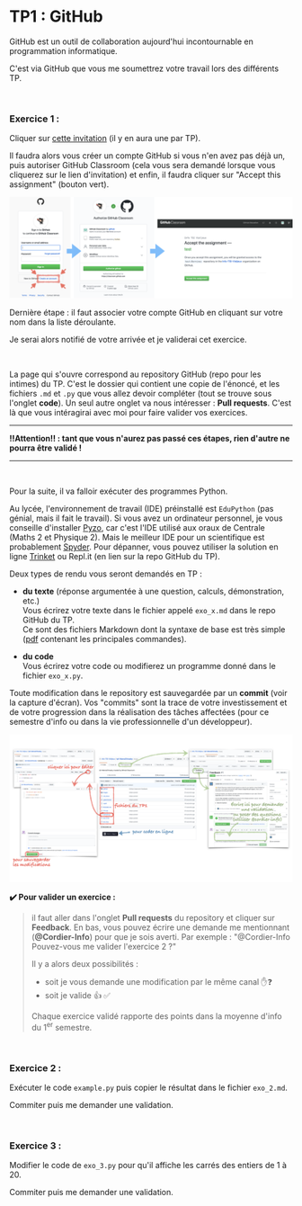 # TP1 : GitHub

GitHub est un outil de collaboration aujourd'hui incontournable en programmation informatique.

C'est via GitHub que vous me soumettrez votre travail lors des différents TP.

<br>

### Exercice 1 :

Cliquer sur [cette invitation](https://classroom.github.com/a/er4wm2UG) (il y en aura une par TP).

Il faudra alors vous créer un compte GitHub si vous n'en avez pas déjà un, puis autoriser GitHub Classroom (cela vous sera demandé lorsque vous cliquerez sur le lien d'invitation) et enfin, il faudra cliquer sur "Accept this assignment" (bouton vert).

![inscription](images/inscription.png)

Dernière étape : il faut associer votre compte GitHub en cliquant sur votre nom dans la liste déroulante.

Je serai alors notifié de votre arrivée et je validerai cet exercice.

<br>

La page qui s'ouvre correspond au repository GitHub (repo pour les intimes) du TP. C'est le dossier qui contient une copie de l'énoncé, et les fichiers `.md` et `.py` que vous allez devoir compléter (tout se trouve sous l'onglet **code**). Un seul autre onglet va nous intéresser : **Pull requests**. C'est là que vous intéragirai avec moi pour faire valider vos exercices.



---

**:bangbang:Attention:bangbang: : tant que vous n'aurez pas passé ces étapes, rien d'autre ne pourra être validé !**

---



<br>

Pour la suite, il va falloir exécuter des programmes Python. 

Au lycée, l'environnement de travail (IDE) préinstallé est `EduPython` (pas génial, mais il fait le travail). Si vous avez un ordinateur personnel, je vous conseille d'installer [Pyzo](https://pyzo.org), car c'est l'IDE utilisé aux oraux de Centrale (Maths 2 et Physique 2). Mais le meilleur IDE pour un scientifique est probablement [Spyder](https://www.spyder-ide.org). Pour dépanner, vous pouvez utiliser la solution en ligne [Trinket](http://cordier-phychi.toile-libre.org/Info/trinket.html) ou Repl.it (en lien sur la repo GitHub du TP).

Deux types de rendu vous seront demandés en TP :

- **du texte** (réponse argumentée à une question, calculs, démonstration, etc.)<br>Vous écrirez votre texte dans le fichier appelé `exo_x.md` dans le repo GitHub du TP.<br>Ce sont des fichiers Markdown dont la syntaxe de base est très simple ([pdf](https://guides.github.com/pdfs/markdown-cheatsheet-online.pdf) contenant les principales commandes).

- **du code**<br>Vous écrirez votre code ou modifierez un programme donné dans le fichier `exo_x.py`.

Toute modification dans le repository est sauvegardée par un **commit** (voir la capture d'écran). Vos "commits" sont la trace de votre investissement et de votre progression dans la réalisation des tâches affectées (pour ce semestre d'info ou dans la vie professionnelle d'un développeur).

![inscription](images/edition.png)



**:heavy_check_mark: Pour valider un exercice :**

>il faut aller dans l'onglet **Pull requests** du repository et cliquer sur **Feedback**. En bas, vous pouvez écrire une demande me mentionnant (**@Cordier-Info**) pour que je sois averti. Par exemple : "@Cordier-Info Pouvez-vous me valider l'exercice 2 ?"<br>
>
>Il y a alors deux possibilités : 
>
>- soit je vous demande une modification par le même canal :hand::question:
>- soit je valide :+1: :white_check_mark:
>
>Chaque exercice validé rapporte des points dans la moyenne d'info du 1<sup>er</sup> semestre.



<br>

### Exercice 2 :

Exécuter le code `example.py` puis copier le résultat dans le fichier `exo_2.md`.

Commiter puis me demander une validation.

<br>

### Exercice 3 :

Modifier le code de `exo_3.py` pour qu'il affiche les carrés des entiers de 1 à 20.

Commiter puis me demander une validation.
